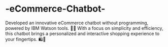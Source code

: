 # -eCommerce-Chatbot-
Developed an innovative eCommerce chatbot without programming, powered by IBM Watson tools. 🚀💡 With a focus on simplicity and efficiency, this chatbot brings a personalized and interactive shopping experience to your fingertips. 🛍💬
